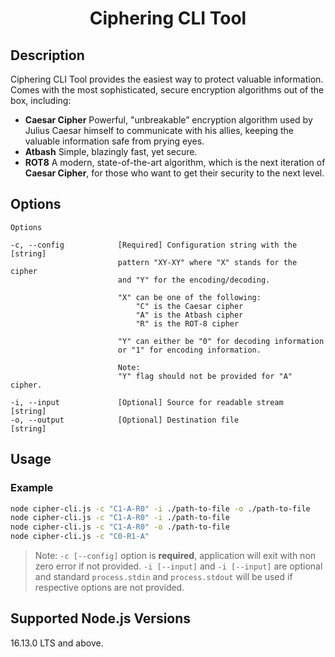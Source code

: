 <h1 align="center">Ciphering CLI Tool</h1>

## Description

Ciphering CLI Tool provides the easiest way to protect valuable information. Comes with the most sophisticated, secure encryption algorithms out of the box, including:

-   <b>Caesar Cipher</b> Powerful, "unbreakable” encryption algorithm used by Julius Caesar himself to communicate with his allies, keeping the valuable information safe from prying eyes.
-   <b>Atbash</b> Simple, blazingly fast, yet secure.
-   <b>ROT8</b> A modern, state-of-the-art algorithm, which is the next iteration of <b>Caesar Cipher</b>, for those who want to get their security to the next level.

## Options

```
Options

-c, --config            [Required] Configuration string with the        [string]
                        pattern "XY-XY" where "X" stands for the cipher
                        and "Y" for the encoding/decoding.

                        "X" can be one of the following:
                            "C" is the Caesar cipher
                            "A" is the Atbash cipher
                            "R" is the ROT-8 cipher

                        "Y" can either be "0" for decoding information
                        or "1" for encoding information.

                        Note:
                        "Y" flag should not be provided for "A" cipher.

-i, --input             [Optional] Source for readable stream           [string]
-o, --output            [Optional] Destination file                     [string]
```

## Usage

### Example

```bash
node cipher-cli.js -c "C1-A-R0" -i ./path-to-file -o ./path-to-file
node cipher-cli.js -c "C1-A-R0" -i ./path-to-file
node cipher-cli.js -c "C1-A-R0" -o ./path-to-file
node cipher-cli.js -c "C0-R1-A"
```

> Note: `-c [--config]` option is <b>required</b>, application will exit with non zero error if not provided. `-i [--input]` and `-i [--input]` are optional and standard `process.stdin` and `process.stdout` will be used if respective options are not provided.

## Supported Node.js Versions

16.13.0 LTS and above.

